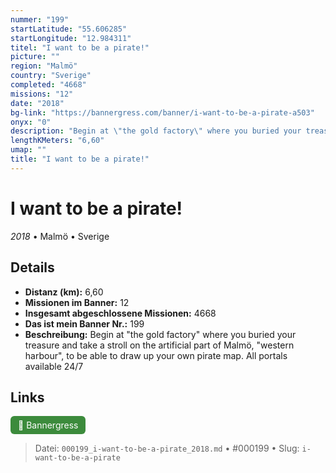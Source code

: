 ```yaml
---
nummer: "199"
startLatitude: "55.606285"
startLongitude: "12.984311"
titel: "I want to be a pirate!"
picture: ""
region: "Malmö"
country: "Sverige"
completed: "4668"
missions: "12"
date: "2018"
bg-link: "https://bannergress.com/banner/i-want-to-be-a-pirate-a503"
onyx: "0"
description: "Begin at \"the gold factory\" where you buried your treasure and take a stroll on the artificial part of Malmö, \"western harbour\", to be able to draw up your own pirate map.\nAll portals available 24/7"
lengthKMeters: "6,60"
umap: ""
title: "I want to be a pirate!"
---
```

# I want to be a pirate!

*2018* • Malmö • Sverige



## Details
- **Distanz (km):** 6,60
- **Missionen im Banner:** 12
- **Insgesamt abgeschlossene Missionen:** 4668
- **Das ist mein Banner Nr.:** 199
- **Beschreibung:** Begin at "the gold factory" where you buried your treasure and take a stroll on the artificial part of Malmö, "western harbour", to be able to draw up your own pirate map.
All portals available 24/7


## Links
<div style="margin-top: 0.5em;">
<a href="https://bannergress.com/banner/i-want-to-be-a-pirate-a503" target="_blank" style="display:inline-block;margin-right:8px;padding:6px 12px;background-color:#3c8b3c;color:white;text-decoration:none;border-radius:6px;">🔗 Bannergress</a>

</div>


> Datei: `000199_i-want-to-be-a-pirate_2018.md` • #000199 • Slug: `i-want-to-be-a-pirate`
